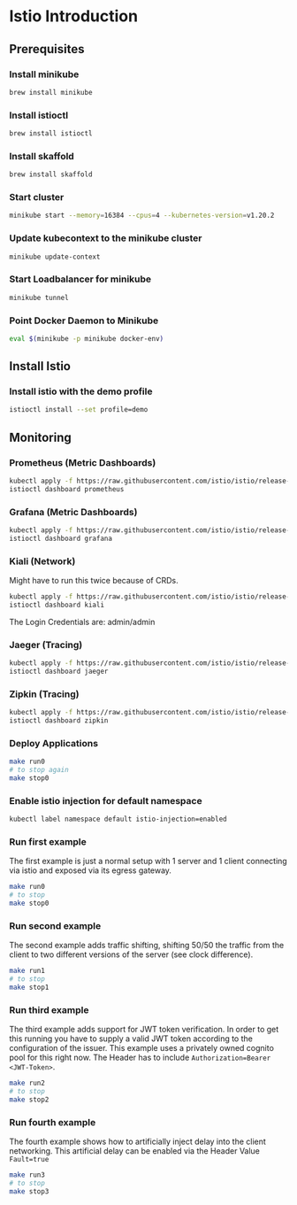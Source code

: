 # Istio Introduction

## Prerequisites 

### Install minikube
```bash
brew install minikube
```
### Install istioctl
```bash
brew install istioctl
```
### Install skaffold
```bash
brew install skaffold
```

### Start cluster
```bash
minikube start --memory=16384 --cpus=4 --kubernetes-version=v1.20.2
```

### Update kubecontext to the minikube cluster
```bash
minikube update-context
```

### Start Loadbalancer for minikube
```bash
minikube tunnel
```

### Point Docker Daemon to Minikube
```bash
eval $(minikube -p minikube docker-env)
```

## Install Istio
### Install istio with the demo profile
```bash
istioctl install --set profile=demo
```

## Monitoring
### Prometheus (Metric Dashboards)
```bash
kubectl apply -f https://raw.githubusercontent.com/istio/istio/release-1.10/samples/addons/prometheus.yaml
istioctl dashboard prometheus
```
### Grafana (Metric Dashboards)
```bash
kubectl apply -f https://raw.githubusercontent.com/istio/istio/release-1.10/samples/addons/grafana.yaml
istioctl dashboard grafana
```
### Kiali (Network)
Might have to run this twice because of CRDs.
```bash
kubectl apply -f https://raw.githubusercontent.com/istio/istio/release-1.10/samples/addons/kiali.yaml
istioctl dashboard kiali
```
The Login Credentials are: admin/admin
### Jaeger (Tracing)
```bash
kubectl apply -f https://raw.githubusercontent.com/istio/istio/release-1.10/samples/addons/jaeger.yaml
istioctl dashboard jaeger
```
### Zipkin (Tracing)
```bash
kubectl apply -f https://raw.githubusercontent.com/istio/istio/release-1.10/samples/addons/extras/zipkin.yaml
istioctl dashboard zipkin
```

### Deploy Applications
```bash
make run0
# to stop again
make stop0
```

### Enable istio injection for default namespace
```bash
kubectl label namespace default istio-injection=enabled 
```

### Run first example
The first example is just a normal setup with 1 server and 1 client connecting via istio and exposed via its egress gateway.
```bash
make run0
# to stop
make stop0
```

### Run second example
The second example adds traffic shifting, shifting 50/50 the traffic from the client to two different versions of the server (see clock difference).
```bash
make run1
# to stop
make stop1
```

### Run third example
The third example adds support for JWT token verification. In order to get this running you have to supply a valid JWT token according to the configuration of the issuer.
This example uses a privately owned cognito pool for this right now.
The Header has to include `Authorization=Bearer <JWT-Token>`.
```bash
make run2
# to stop
make stop2
```

### Run fourth example
The fourth example shows how to artificially inject delay into the client networking.
This artificial delay can be enabled via the Header Value `Fault=true`
```bash
make run3
# to stop
make stop3
```

